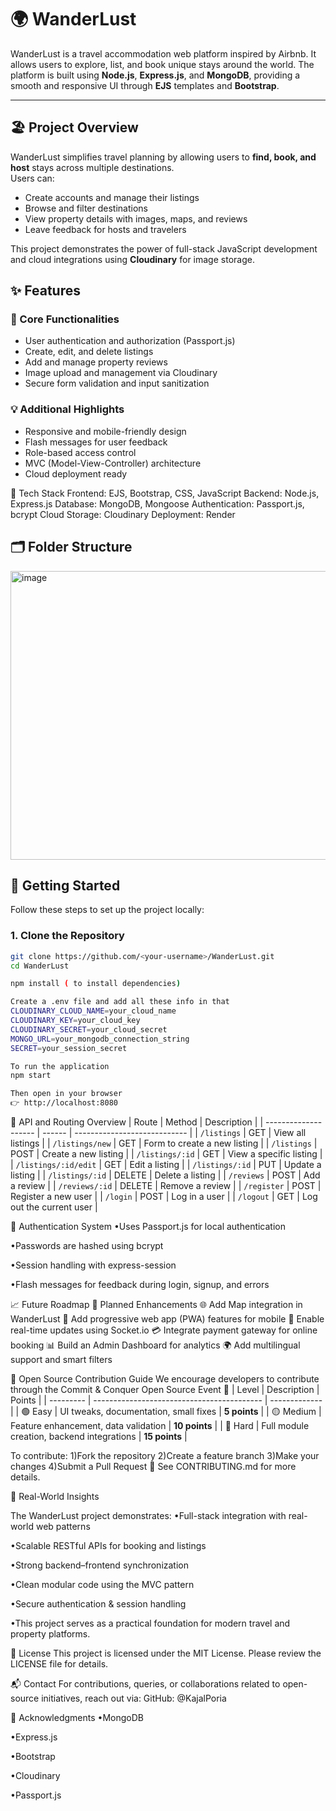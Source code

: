 # 🌍 WanderLust

WanderLust is a travel accommodation web platform inspired by Airbnb. It allows users to explore, list, and book unique stays around the world. The platform is built using **Node.js**, **Express.js**, and **MongoDB**, providing a smooth and responsive UI through **EJS** templates and **Bootstrap**.

---

## 🏖️ Project Overview

WanderLust simplifies travel planning by allowing users to **find, book, and host** stays across multiple destinations.  
Users can:
- Create accounts and manage their listings  
- Browse and filter destinations  
- View property details with images, maps, and reviews  
- Leave feedback for hosts and travelers  

This project demonstrates the power of full-stack JavaScript development and cloud integrations using **Cloudinary** for image storage.


## ✨ Features

### 🏡 Core Functionalities
- User authentication and authorization (Passport.js)
- Create, edit, and delete listings
- Add and manage property reviews
- Image upload and management via Cloudinary
- Secure form validation and input sanitization

### 💡 Additional Highlights
- Responsive and mobile-friendly design
- Flash messages for user feedback
- Role-based access control
- MVC (Model-View-Controller) architecture
- Cloud deployment ready

🧩 Tech Stack
Frontend: EJS, Bootstrap, CSS, JavaScript
Backend: Node.js, Express.js
Database: MongoDB, Mongoose
Authentication: Passport.js, bcrypt
Cloud Storage: Cloudinary
Deployment: Render 

## 🗂️ Folder Structure
<img width="627" height="462" alt="image" src="https://github.com/user-attachments/assets/eb23a1b3-9f4f-48ba-8752-4db53604cc9d" />



## 🚀 Getting Started

Follow these steps to set up the project locally:

### 1. Clone the Repository
```bash
git clone https://github.com/<your-username>/WanderLust.git
cd WanderLust

npm install ( to install dependencies)

Create a .env file and add all these info in that
CLOUDINARY_CLOUD_NAME=your_cloud_name
CLOUDINARY_KEY=your_cloud_key
CLOUDINARY_SECRET=your_cloud_secret
MONGO_URL=your_mongodb_connection_string
SECRET=your_session_secret

To run the application
npm start

Then open in your browser
👉 http://localhost:8080

```

🧩 API and Routing Overview
| Route                | Method | Description                  |
| -------------------- | ------ | ---------------------------- |
| `/listings`          | GET    | View all listings            |
| `/listings/new`      | GET    | Form to create a new listing |
| `/listings`          | POST   | Create a new listing         |
| `/listings/:id`      | GET    | View a specific listing      |
| `/listings/:id/edit` | GET    | Edit a listing               |
| `/listings/:id`      | PUT    | Update a listing             |
| `/listings/:id`      | DELETE | Delete a listing             |
| `/reviews`           | POST   | Add a review                 |
| `/reviews/:id`       | DELETE | Remove a review              |
| `/register`          | POST   | Register a new user          |
| `/login`             | POST   | Log in a user                |
| `/logout`            | GET    | Log out the current user     |


🔐 Authentication System
•Uses Passport.js for local authentication

•Passwords are hashed using bcrypt

•Session handling with express-session


•Flash messages for feedback during login, signup, and errors

📈 Future Roadmap
🚀 Planned Enhancements
🌐 Add Map integration in WanderLust
📱 Add progressive web app (PWA) features for mobile
🔔 Enable real-time updates using Socket.io
💳 Integrate payment gateway for online booking
📊 Build an Admin Dashboard for analytics
🌍 Add multilingual support and smart filters


🤝 Open Source Contribution Guide
We encourage developers to contribute through the Commit & Conquer Open Source Event 🎉
| Level     | Description                                | Points        |
| --------- | ------------------------------------------ | ------------- |
| 🟢 Easy   | UI tweaks, documentation, small fixes      | **5 points**  |
| 🟡 Medium | Feature enhancement, data validation       | **10 points** |
| 🔴 Hard   | Full module creation, backend integrations | **15 points** |

To contribute:
1)Fork the repository
2)Create a feature branch
3)Make your changes
4)Submit a Pull Request 🚀
See CONTRIBUTING.md for more details.

📌 Real-World Insights

The WanderLust project demonstrates:
•Full-stack integration with real-world web patterns

•Scalable RESTful APIs for booking and listings

•Strong backend–frontend synchronization

•Clean modular code using the MVC pattern

•Secure authentication & session handling

•This project serves as a practical foundation for modern travel and property platforms.

📜 License
This project is licensed under the MIT License. Please review the LICENSE file for details.

📬 Contact
For contributions, queries, or collaborations related to open-source initiatives, reach out via:
GitHub: @KajalPoria

💎 Acknowledgments
•MongoDB

•Express.js

•Bootstrap

•Cloudinary

•Passport.js







